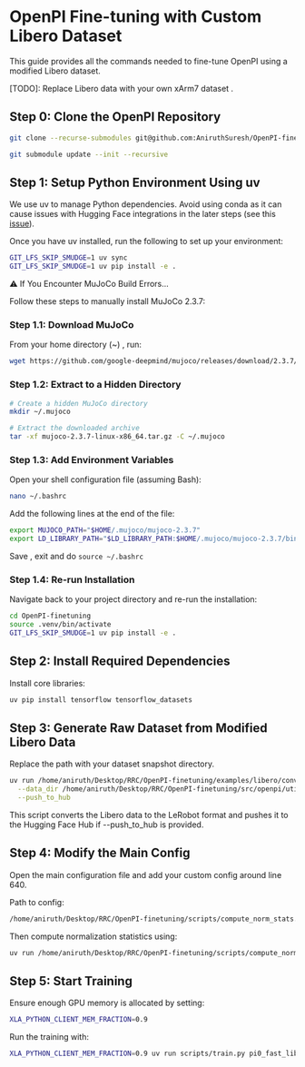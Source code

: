 # OpenPI Fine-tuning with Custom Libero Dataset

This guide provides all the commands needed to fine-tune OpenPI using a modified Libero dataset. 

[TODO]: Replace Libero data with your own xArm7 dataset . 

## Step 0: Clone the OpenPI Repository

```bash
git clone --recurse-submodules git@github.com:AniruthSuresh/OpenPI-finetuning.git

git submodule update --init --recursive
```

## Step 1: Setup Python Environment Using uv

We use uv to manage Python dependencies. Avoid using conda as it can cause issues with Hugging Face integrations in the later steps (see this [issue](https://github.com/huggingface/lerobot/issues/255)).

Once you have uv installed, run the following to set up your environment:

```bash
GIT_LFS_SKIP_SMUDGE=1 uv sync
GIT_LFS_SKIP_SMUDGE=1 uv pip install -e .
```

⚠️ If You Encounter MuJoCo Build Errors...

Follow these steps to manually install MuJoCo 2.3.7:


### Step 1.1: Download MuJoCo

From your home directory (~) , run:

```bash
wget https://github.com/google-deepmind/mujoco/releases/download/2.3.7/mujoco-2.3.7-linux-x86_64.tar.gz
```
### Step 1.2: Extract to a Hidden Directory

```bash
# Create a hidden MuJoCo directory
mkdir ~/.mujoco

# Extract the downloaded archive
tar -xf mujoco-2.3.7-linux-x86_64.tar.gz -C ~/.mujoco
```

### Step 1.3: Add Environment Variables

Open your shell configuration file (assuming Bash):

```bash
nano ~/.bashrc
```
Add the following lines at the end of the file:

```bash
export MUJOCO_PATH="$HOME/.mujoco/mujoco-2.3.7"
export LD_LIBRARY_PATH="$LD_LIBRARY_PATH:$HOME/.mujoco/mujoco-2.3.7/bin"
```

Save ,  exit and do `source ~/.bashrc`

### Step 1.4: Re-run Installation

Navigate back to your project directory and re-run the installation:

```bash
cd OpenPI-finetuning
source .venv/bin/activate
GIT_LFS_SKIP_SMUDGE=1 uv pip install -e .
```



## Step 2: Install Required Dependencies

Install core libraries:

```bash
uv pip install tensorflow tensorflow_datasets
```

## Step 3: Generate Raw Dataset from Modified Libero Data

Replace the path with your dataset snapshot directory.

```bash
uv run /home/aniruth/Desktop/RRC/OpenPI-finetuning/examples/libero/convert_libero_data_to_lerobot.py \
  --data_dir /home/aniruth/Desktop/RRC/OpenPI-finetuning/src/openpi/utils/modified_libero_rlds \
  --push_to_hub
```

This script converts the Libero data to the LeRobot format and pushes it to the Hugging Face Hub if --push_to_hub is provided.

## Step 4: Modify the Main Config

Open the main configuration file and add your custom config around line 640.

Path to config:
```bash
/home/aniruth/Desktop/RRC/OpenPI-finetuning/scripts/compute_norm_stats.py
```

Then compute normalization statistics using:
```bash
uv run /home/aniruth/Desktop/RRC/OpenPI-finetuning/scripts/compute_norm_stats.py --config-name pi0_fast_libero_low_mem_finetune_mine
```

## Step 5: Start Training

Ensure enough GPU memory is allocated by setting:
```bash
XLA_PYTHON_CLIENT_MEM_FRACTION=0.9
```

Run the training with:
```bash
XLA_PYTHON_CLIENT_MEM_FRACTION=0.9 uv run scripts/train.py pi0_fast_libero_low_mem_finetune_mine
```
